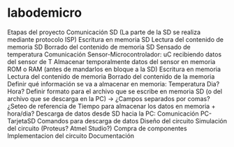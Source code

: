 # labodemicro

Etapas del proyecto
Comunicación SD (La parte de la SD se realiza mediante protocolo ISP)
Escritura en memoria SD
Lectura del contenido de memoria SD
Borrado del contenido de memoria SD
Sensado de temperatura
Comunicación Sensor-Microcontrolador:
uC recibiendo datos del sensor de T 
Almacenar temporalmente datos del sensor en memoria ROM o RAM (antes de mandarlos en bloque a la SD)
Escritura en memoria
Lectura del contenido de memoria
Borrado del contenido de la memoria
Definir qué información se va a almacenar en memoria: 
Temperatura
Dia? 
Hora?
Definir formato para el archivo que se escribe en memoria SD (o del archivo que se descarga en la PC) → ¿Campos separados por comas?
¿Seteo de referencia de Tiempo para almacenar los datos en memoria + hora/dia?
Descarga de datos desde SD hacia la PC:
Comunicación PC-TarjetaSD
Comandos para descarga de datos
Diseño del circuito 
Simulación del circuito (Proteus? Atmel Studio?)
Compra de componentes
Implementacion del circuito
Documentación


